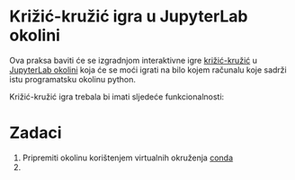 # Križić-kružić igra u JupyterLab okolini

  Ova praksa baviti će se izgradnjom interaktivne igre
  [križić-kružić](https://hr.wikipedia.org/wiki/Kri%C5%BEi%C4%87-kru%C5%BEi%C4%87)
  u [JupyterLab okolini](https://jupyter.org/) koja će se moći igrati na bilo
  kojem računalu koje sadrži istu programatsku okolinu python.

  Križić-kružić igra trebala bi imati sljedeće funkcionalnosti:

# Zadaci

  1. Pripremiti okolinu korištenjem virtualnih okruženja [conda](https://docs.conda.io/projects/conda/en/latest/user-guide/install/index.html)
  1. 
